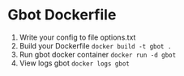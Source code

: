 # Gbot Dockerfile
1) Write your config to file options.txt
2) Build your Dockerfile <code>docker build -t gbot .</code>
3) Run gbot docker container <code>docker run -d gbot</code>
4) View logs gbot <code>docker logs gbot</code>

